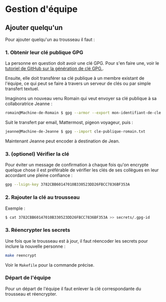 # Gestion d'équipe

## Ajouter quelqu'un

Pour ajouter quelqu'un au trousseau il faut :

### 1. Obtenir leur clé publique GPG

La personne en question doit avoir une clé GPG. Pour s'en faire une,
voir le [tutoriel de GitHub sur la génération de clé
GPG.](https://docs.github.com/en/authentication/managing-commit-signature-verification/generating-a-new-gpg-key).

Ensuite, elle doit transférer sa clé publique à un membre existant de
l'équipe, ce qui peut se faire à travers un serveur de clés ou par
simple transfert textuel.

Imaginons un nouveau venu Romain qui veut envoyer sa clé publique à sa
collaboratrice Jeanne :

```sh
romain@Machine-de-Romain $ gpg --armor --export mon-identifiant-de-cle > cle-publique-romain.txt
```

Suit le transfert par email, Mattermost, pigeon voyageur, puis :


```sh
jeanne@Machine-de-Jeanne $ gpg --import cle-publique-romain.txt
```

Maintenant Jeanne peut encoder à destination de Jean.

### 3. (optionel) Vérifier la clé

Pour éviter un message de confirmation à chaque fois qu'on encrypte
quelque chose il est préférable de vérifier les clés de ses collègues
en leur accordant une pleine confiance :

```sh
gpg --lsign-key 3782CBB60147010B330523DD26FBCC7836BF353A
```

### 2. Rajouter la clé au trousseau

Exemple :

```sh
$ cat 3782CBB60147010B330523DD26FBCC7836BF353A >> secrets/.gpg-id
```

### 3. Réencrypter les secrets

Une fois que le trousseau est à jour, il faut réencoder les secrets
pour inclure la nouvelle personne :

```sh
make reencrypt
```

Voir le `Makefile` pour la commande précise.

### Départ de l'équipe

Pour un départ de l'équipe il faut enlever la clé correspondante du
trousseau et réencrypter.
